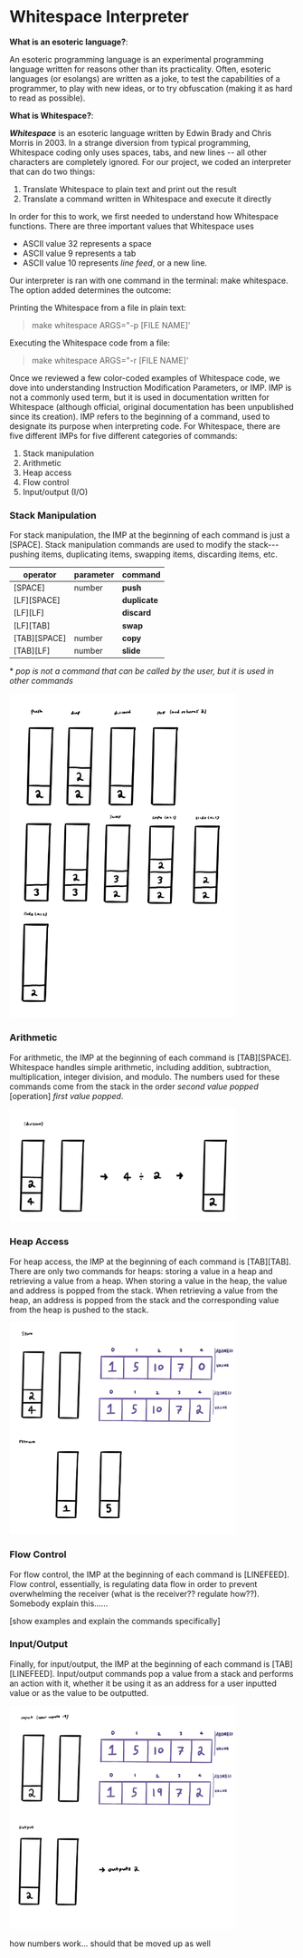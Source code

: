 # Whitespace Interpreter

**What is an esoteric language?**:

An esoteric programming language is an experimental programming language written for reasons other than its practicality. Often, esoteric languages (or esolangs) are written as a joke, to test the capabilities of a programmer, to play with new ideas, or to try obfuscation (making it as hard to read as possible).


**What is Whitespace?**:

***Whitespace*** is an esoteric language written by Edwin Brady and Chris Morris in 2003. In a strange diversion from typical programming, Whitespace coding only uses spaces, tabs, and new lines -- all other characters are completely ignored. For our project, we coded an interpreter that can do two things:

1) Translate Whitespace to plain text and print out the result
2) Translate a command written in Whitespace and execute it directly

In order for this to work, we first needed to understand how Whitespace functions. There are three important values that Whitespace uses

- ASCII value 32 represents a space
- ASCII value 9 represents a tab
- ASCII value 10 represents *line feed*, or a new line.

Our interpreter is ran with one command in the terminal: make whitespace. The option added determines the outcome:

Printing the Whitespace from a file in plain text:
>make whitespace ARGS="-p [FILE NAME]'

Executing the Whitespace code from a file:
>make whitespace ARGS="-r [FILE NAME]'

Once we reviewed a few color-coded examples of Whitespace code, we dove into understanding Instruction Modification Parameters, or IMP. IMP is not a commonly used term, but it is used in documentation written for Whitespace (although official, original documentation has been unpublished since its creation). IMP refers to the beginning of a command, used to designate its purpose when interpreting code. For Whitespace, there are five different IMPs for five different categories of commands: 
1. Stack manipulation
2. Arithmetic
3. Heap access
4. Flow control
5. Input/output (I/O)

### Stack Manipulation

For stack manipulation, the IMP at the beginning of each command is just a [SPACE]. Stack manipulation commands are used to modify the stack---pushing items, duplicating items, swapping items, discarding items, etc.

operator | parameter | command
--- | --- | ---
[SPACE] | number | **push**
[LF][SPACE] |  | **duplicate**
[LF][LF] |  | **discard**
[LF][TAB] | | **swap**
[TAB][SPACE] | number | **copy**
[TAB][LF] | number | **slide**

\* *pop is not a command that can be called by the user, but it is used in other commands*

<img src="diagrams/stack.jpg" alt="stack diagram" width="400"/>

### Arithmetic

For arithmetic, the IMP at the beginning of each command is [TAB][SPACE]. Whitespace handles simple arithmetic, including addition, subtraction, multiplication, integer division, and modulo. The numbers used for these commands come from the stack in the order *second value popped* [operation] *first value popped*.

<img src="diagrams/arithmetic-division.jpg" alt="arithmetic diagram" width="400"/>

### Heap Access

For heap access, the IMP at the beginning of each command is [TAB][TAB]. There are only two commands for heaps: storing a value in a heap and retrieving a value from a heap. When storing a value in the heap, the value and address is popped from the stack. When retrieving a value from the heap, an address is popped from the stack and the corresponding value from the heap is pushed to the stack. 

<img src="diagrams/heap.jpg" alt="heap diagram" width="400"/>

### Flow Control

For flow control, the IMP at the beginning of each command is [LINEFEED]. Flow control, essentially, is regulating data flow in order to prevent overwhelming the receiver (what is the receiver?? regulate how??). Somebody explain this......

[show examples and explain the commands specifically]

### Input/Output

Finally, for input/output, the IMP at the beginning of each command is [TAB][LINEFEED]. Input/output commands pop a value from a stack and performs an action with it, whether it be using it as an address for a user inputted value or as the value to be outputted.

<img src="diagrams/io.jpg" alt="i/o diagram" width="400"/>


<br>

how numbers work... should that be moved up as well
